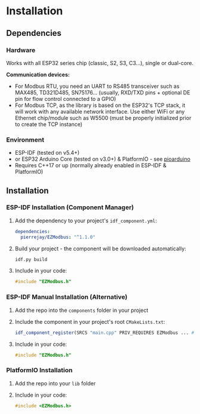 # Installation

## Dependencies

### Hardware

Works with all ESP32 series chip (classic, S2, S3, C3...), single or dual-core.

**Communication devices:**

* For Modbus RTU, you need an UART to RS485 transceiver such as MAX485, TD321D485, SN75176... (usually, RXD/TXD pins + optional DE pin for flow control connected to a GPIO)
* For Modbus TCP, as the library is based on the ESP32's TCP stack, it will work with any available network interface. Use either WiFi or any Ethernet chip/module such as W5500 (must be properly initialized prior to create the TCP instance)

### Environment

* ESP-IDF (tested on v5.4+)
* or ESP32 Arduino Core (tested on v3.0+) & PlatformIO - see [pioarduino](https://claude.ai/chat/link-to-your-arduino-doc)
* Requires C++17 or up (normally already enabled in ESP-IDF & PlatformIO)

## Installation

### ESP-IDF Installation (Component Manager)

1.  Add the dependency to your project's `idf_component.yml`:

    ```yaml
    dependencies:
      pierrejay/EZModbus: "^1.1.0"
    ```
2.  Build your project - the component will be downloaded automatically:

    ```bash
    idf.py build
    ```
3.  Include in your code:

    ```cpp
    #include "EZModbus.h"
    ```

### ESP-IDF Manual Installation (Alternative)

1. Add the repo into the `components` folder in your project
2.  Include the component in your project's root `CMakeLists.txt`:

    ```cmake
    idf_component_register(SRCS "main.cpp" PRIV_REQUIRES EZModbus ... # <- add here INCLUDE_DIRS "")
    ```
3.  Include in your code:

    ```cpp
    #include "EZModbus.h"
    ```

### PlatformIO Installation

1. Add the repo into your `lib` folder
2.  Include in your code:

    ```cpp
    #include <EZModbus.h>
    ```
